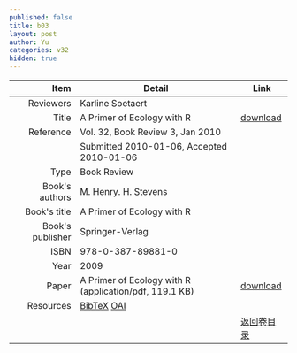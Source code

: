 ```yaml
---
published: false
title: b03
layout: post
author: Yu
categories: v32
hidden: true
---
```


| Item | Detail | Link |
|---:|---|---|
| Reviewers | Karline  Soetaert| |
| Title |A Primer of Ecology with R | [download](http://www.jstatsoft.org/v32/b03/paper) |
| Reference |Vol. 32, Book Review 3, Jan 2010 | |
| | Submitted 2010-01-06, Accepted 2010-01-06| | 
| Type | Book Review| |
| Book's authors | M. Henry. H. Stevens| |
| Book's title | A Primer of Ecology with R| |
| Book's publisher | Springer-Verlag| |
| ISBN | 978-0-387-89881-0| |
| Year | 2009| |
| Paper | A Primer of Ecology with R  (application/pdf, 119.1 KB)| [download](http://www.jstatsoft.org/v32/b03/paper) |
| Resources | [BibTeX](http://www.jstatsoft.org/v32/b03/bibtex) [OAI](http://www.jstatsoft.org/oai?verb=GetRecord&identifier=oai.jstatsoft/v32/b03&prefix=oai_dc)| |
| |  | [返回卷目录]({{site.baseurl}}/volume/v32.html) |